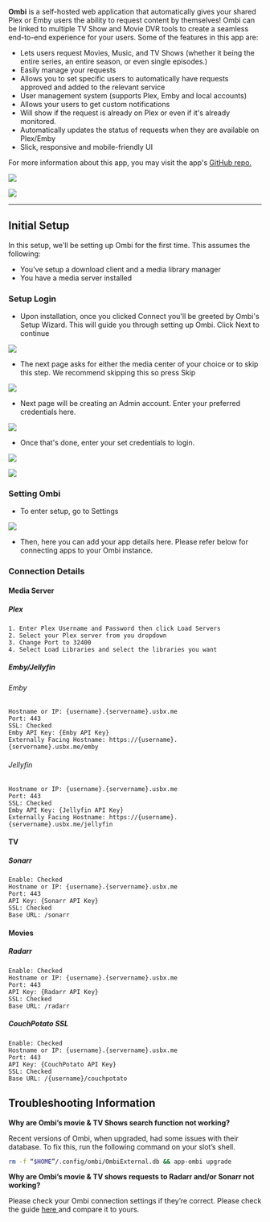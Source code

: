 **Ombi** is a self-hosted web application that automatically gives your shared Plex or Emby users the ability to request content by themselves! Ombi can be linked to multiple TV Show and Movie DVR tools to create a seamless end-to-end experience for your users. Some of the features in this app are:

* Lets users request Movies, Music, and TV Shows (whether it being the entire series, an entire season, or even single episodes.)
* Easily manage your requests
* Allows you to set specific users to automatically have requests approved and added to the relevant service
* User management system (supports Plex, Emby and local accounts)
* Allows your users to get custom notifications
* Will show if the request is already on Plex or even if it's already monitored.
* Automatically updates the status of requests when they are available on Plex/Emby
* Slick, responsive and mobile-friendly UI

For more information about this app, you may visit the app's [GitHub repo.](https://github.com/tidusjar/Ombi)

![](https://docs.usbx.me/uploads/images/gallery/2019-10/scaled-1680-/image-1571304567853.png)

![](https://docs.usbx.me/uploads/images/gallery/2019-10/scaled-1680-/image-1571304696162.png)

***

## Initial Setup

In this setup, we'll be setting up Ombi for the first time. This assumes the following:

* You've setup a download client and a media library manager
* You have a media server installed

### Setup Login

* Upon installation, once you clicked Connect you'll be greeted by Ombi's Setup Wizard. This will guide you through setting up Ombi. Click Next to continue

![](https://docs.usbx.me/uploads/images/gallery/2020-03/scaled-1680-/image-1583158784180.png)

*  The next page asks for either the media center of your choice or to skip this step. We recommend skipping this so press Skip

![](https://docs.usbx.me/uploads/images/gallery/2020-05/image-1588617188871.png)

* Next page will be creating an Admin account. Enter your preferred credentials here.

![](https://docs.usbx.me/uploads/images/gallery/2020-05/image-1588617282425.png)

* Once that's done, enter your set credentials to login.

![](https://docs.usbx.me/uploads/images/gallery/2020-05/image-1588617326283.png)

![](https://docs.usbx.me/uploads/images/gallery/2020-05/image-1588617502703.png)

### Setting Ombi

* To enter setup, go to Settings

![](https://docs.usbx.me/uploads/images/gallery/2020-05/image-1588618407086.png)

* Then, here you can add your app details here. Please refer below for connecting apps to your Ombi instance.

### Connection Details
#### Media Server
##### Plex

```
1. Enter Plex Username and Password then click Load Servers
2. Select your Plex server from you dropdown
3. Change Port to 32400
4. Select Load Libraries and select the libraries you want
```

##### Emby/Jellyfin
###### Emby

```
Hostname or IP: {username}.{servername}.usbx.me
Port: 443
SSL: Checked
Emby API Key: {Emby API Key}
Externally Facing Hostname: https://{username}.{servername}.usbx.me/emby
```

###### Jellyfin

```
Hostname or IP: {username}.{servername}.usbx.me
Port: 443
SSL: Checked
Emby API Key: {Jellyfin API Key}
Externally Facing Hostname: https://{username}.{servername}.usbx.me/jellyfin
```
#### TV
##### Sonarr

```
Enable: Checked
Hostname or IP: {username}.{servername}.usbx.me
Port: 443
API Key: {Sonarr API Key}
SSL: Checked
Base URL: /sonarr
```

#### Movies
##### Radarr

```
Enable: Checked
Hostname or IP: {username}.{servername}.usbx.me
Port: 443
API Key: {Radarr API Key}
SSL: Checked
Base URL: /radarr
```

##### CouchPotato SSL

```
Enable: Checked
Hostname or IP: {username}.{servername}.usbx.me
Port: 443
API Key: {CouchPotato API Key}
SSL: Checked
Base URL: /{username}/couchpotato
```

## Troubleshooting Information

**Why are Ombi’s movie & TV Shows search function not working?**

Recent versions of Ombi, when upgraded, had some issues with their database. To fix this, run the following command on your slot’s shell.

```sh
rm -f “$HOME”/.config/ombi/OmbiExternal.db && app-ombi upgrade
```

**Why are Ombi’s movie & TV shows requests to Radarr and/or Sonarr not working?**

Please check your Ombi connection settings if they’re correct. Please check the guide [here ](https://docs.usbx.me/books/ombi/page/ombi-client-connection-details)and compare it to yours.
